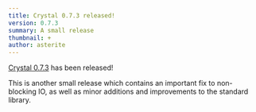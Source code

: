 ```yaml
---
title: Crystal 0.7.3 released!
version: 0.7.3
summary: A small release
thumbnail: +
author: asterite
---
```


[Crystal 0.7.3](https://github.com/crystal-lang/crystal/releases/tag/0.7.3) has been released!

This is another small release which contains an important fix to non-blocking IO,
as well as minor additions and improvements to the standard library.
